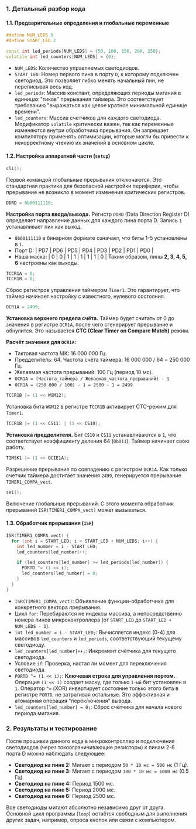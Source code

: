 ### **1. Детальный разбор кода**

#### **1.1. Предварительные определения и глобальные переменные**

```cpp
#define NUM_LEDS 5
#define START_LED 2

const int led_periods[NUM_LEDS] = {50, 100, 150, 200, 250};
volatile int led_counters[NUM_LEDS] = {0};
```

*   `NUM_LEDS`: Количество управляемых светодиодов.
*   `START_LED`: Номер первого пина в порту `D`, к которому подключен светодиод. Это позволяет гибко менять начальный пин, не переписывая весь код.
*   `led_periods`: Массив констант, определяющих периоды мигания в единицах "тиков" прерывания таймера. Это соответствует требованию "выражаться как целое кратное минимальной единице времени".
*   `led_counters`: Массив счетчиков для каждого светодиода. Модификатор `volatile` критически важен, так как переменные изменяются внутри обработчика прерывания. Он запрещает компилятору применять оптимизации, которые могли бы привести к некорректному чтению их значений в основном цикле.

#### **1.2. Настройка аппаратной части (`setup`)**

```cpp
cli();
```
Первой командой глобальные прерывания отключаются. Это стандартная практика для безопасной настройки периферии, чтобы прерывание не возникло в момент изменения критических регистров.

```cpp
DDRD = 0b00111110;
```
**Настройка порта ввода/вывода.** Регистр `DDRD` (Data Direction Register D) определяет направление данных для каждого пина порта D. Запись `1` устанавливает пин как выход.
*   `0b00111110` в бинарном формате означает, что биты 1-5 установлены в `1`.
*   Порт D: | PD7 | PD6 | PD5 | PD4 | PD3 | PD2 | PD1 | PD0 |
*   Наша маска: |  0  |  0  |  1  |  1  |  1  |  1  |  1  |  0  |
Таким образом, пины **2, 3, 4, 5, 6** настроены как выходы.

```cpp
TCCR1A = 0;
TCCR1B = 0;
```
Сброс регистров управления таймером `Timer1`. Это гарантирует, что таймер начинает настройку с известного, нулевого состояния.

```cpp
OCR1A = 2499;
```
**Установка верхнего предела счёта.** Таймер будет считать от 0 до значения в регистре `OCR1A`, после чего сгенерирует прерывание и обнулится. Это называется **CTC (Clear Timer on Compare Match)** режим.

**Расчёт значения для `OCR1A`:**
*   Тактовая частота МК: 16 000 000 Гц.
*   Предделитель: 64. Частота счёта таймера: 16 000 000 / 64 = 250 000 Гц.
*   Желаемая частота прерываний: 100 Гц (период 10 мс).
*   `OCR1A = (Частота_таймера / Желаемая_частота_прерываний) - 1`
*   `OCR1A = (250 000 / 100) - 1 = 2500 - 1 = 2499`

```cpp
TCCR1B |= (1 << WGM12);
```
Установка бита `WGM12` в регистре `TCCR1B` активирует CTC-режим для `Timer1`.

```cpp
TCCR1B |= (1 << CS11) | (1 << CS10);
```
**Установка предделителя.** Бит `CS10` и `CS11` устанавливаются в `1`, что соответствует коэффициенту деления 64 (`0b011`). Таймер начинает свою работу.

```cpp
TIMSK1 |= (1 << OCIE1A);
```
Разрешение прерывания по совпадению с регистром `OCR1A`. Как только счетчик таймера достигает значения `2499`, генерируется прерывание `TIMER1_COMPA_vect`.

```cpp
sei();
```
Включение глобальных прерываний. С этого момента обработчик прерываний `ISR(TIMER1_COMPA_vect)` может вызываться.

#### **1.3. Обработчик прерывания (`ISR`)**

```cpp
ISR(TIMER1_COMPA_vect) {
  for (int i = START_LED; i < START_LED + NUM_LEDS; i++) {
    int led_number = i - START_LED;
    led_counters[led_number]++;

    if (led_counters[led_number] >= led_periods[led_number]) {
      PORTD ^= (1 << i);
      led_counters[led_number] = 0;
    }
  }
}
```

*   `ISR(TIMER1_COMPA_vect)`: Объявление функции-обработчика для конкретного вектора прерывания.
*   Цикл `for`: Перебираются не индексы массива, а непосредственно номера пинов микроконтроллера (от `START_LED` до `START_LED + NUM_LEDS - 1`).
*   `int led_number = i - START_LED;`: Вычисляется индекс (0-4) для массивов `led_counters` и `led_periods`, соответствующий текущему светодиоду.
*   `led_counters[led_number]++;`: Инкремент счётчика для текущего светодиода.
*   Условие `if`: Проверка, настал ли момент для переключения светодиода.
*   `PORTD ^= (1 << i);`: **Ключевая строка для управления портом.** Операция `(1 << i)` создает маску, где только `i-ый` бит установлен в `1`. Оператор `^=` (XOR) инвертирует состояние только этого бита в регистре `PORTD`, не затрагивая остальные. Это эффективная и атомарная операция "переключения" вывода.
*   `led_counters[led_number] = 0;`: Сброс счётчика для начала нового периода мигания.

### **2. Результаты и тестирование**

После прошивки данного кода в микроконтроллер и подключения светодиодов (через токоограничивающие резисторы) к пинам 2-6 порта D можно наблюдать следующее:

*   **Светодиод на пине 2:** Мигает с периодом `50 * 10 мс = 500 мс` (1 Гц).
*   **Светодиод на пине 3:** Мигает с периодом `100 * 10 мс = 1000 мс` (0.5 Гц).
*   **Светодиод на пине 4:** Период 1500 мс.
*   **Светодиод на пине 5:** Период 2000 мс.
*   **Светодиод на пине 6:** Период 2500 мс.

Все светодиоды мигают абсолютно независимо друг от друга. Основной цикл программы (`loop`) остаётся свободным для выполнения других задач, например, опроса кнопок или связи с компьютером.